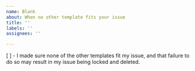 ```yaml
---
name: Blank
about: When no other template fits your issue
title: ''
labels: ''
assignees: ''

---
```


<!-- Checkboxes can be marked by filling the `[ ]` with `[x]` -->
[ ] - I made sure none of the other templates fit my issue, and that failure to do so may result in my issue being locked and deleted.
